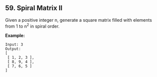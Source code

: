 ## 59. Spiral Matrix II

Given a positive integer n, generate a square matrix filled with elements from 1 to n<sup>2</sup> in spiral order.

**Example:**
```
Input: 3
Output:
[
 [ 1, 2, 3 ],
 [ 8, 9, 4 ],
 [ 7, 6, 5 ]
]
```
